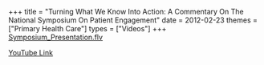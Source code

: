 +++
title = "Turning What We Know Into Action: A Commentary On The National Symposium On Patient Engagement"
date = 2012-02-23
themes = ["Primary Health Care"]
types = ["Videos"]
+++
[Symposium_Presentation.flv](/files/Symposium_Presentation.flv)

[YouTube Link](https://www.youtube.com/watch?v=h9DjPgnhe1U)
